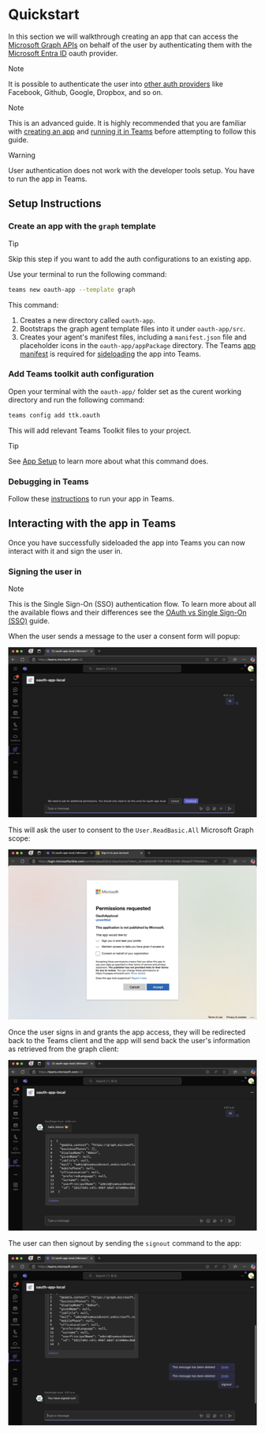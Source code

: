 # Quickstart

In this section we will walkthrough creating an app that can access the [Microsoft Graph APIs](https://learn.microsoft.com/en-us/graph/overview) on behalf of the user by authenticating them with the [Microsoft Entra ID](https://www.microsoft.com/en-us/security/business/identity-access/microsoft-entra-id) oauth provider. 

> [!Note]
> It is possible to authenticate the user into [other auth providers](https://learn.microsoft.com/en-us/azure/bot-service/bot-builder-concept-identity-providers?view=azure-bot-service-4.0&tabs=adv2%2Cga2#other-identity-providers) like Facebook, Github, Google, Dropbox, and so on.

> [!Note]
> This is an advanced guide. It is highly recommended that you are familiar with [creating an app](https://microsoft.github.io/teams-ai/2.getting-started/1.quickstart.html) and [running it in Teams](https://microsoft.github.io/teams-ai/2.getting-started/3.running-in-teams.html) before attempting to follow this guide.

> [!Warning]
> User authentication does not work with the developer tools setup. You have to run the app in Teams.

## Setup Instructions

### Create an app with the `graph` template

> [!tip]
> Skip this step if you want to add the auth configurations to an existing app.

Use your terminal to run the following command: 

```sh
teams new oauth-app --template graph
```

This command:
1. Creates a new directory called `oauth-app`.
2. Bootstraps the graph agent template files into it under `oauth-app/src`.
3. Creates your agent's manifest files, including a `manifest.json` file and placeholder icons in the `oauth-app/appPackage` directory. The Teams [app manifest](https://learn.microsoft.com/en-us/microsoftteams/platform/resources/schema/manifest-schema) is required for [sideloading](https://learn.microsoft.com/en-us/microsoftteams/platform/concepts/deploy-and-publish/apps-upload) the app into Teams.

### Add Teams toolkit auth configuration

Open your terminal with the `oauth-app/` folder set as the curent working directory and run the following command:

```sh
teams config add ttk.oauth
```

This will add relevant Teams Toolkit files to your project.

> [!tip]
> See [App Setup](./2.setup.html#using-teams-toolkit-with-the-teams-cli) to learn more about what this command does.

### Debugging in Teams

Follow these [instructions](https://microsoft.github.io/teams-ai/2.getting-started/3.running-in-teams.html#debugging-in-teams) to run your app in Teams.

## Interacting with the app in Teams

Once you have successfully sideloaded the app into Teams you can now interact with it and sign the user in. 

### Signing the user in

> [!Note]
> This is the Single Sign-On (SSO) authentication flow. To learn more about all the available flows and their differences see the [OAuth vs Single Sign-On (SSO)](https://learn.microsoft.com/en-us/azure/bot-service/bot-builder-concept-identity-providers?view=azure-bot-service-4.0&tabs=adv2%2Cga2#other-identity-providers) guide. 


When the user sends a message to the user a consent form will popup:

![Consent popup](consent-popup.png)

This will ask the user to consent to the `User.ReadBasic.All` Microsoft Graph scope:

![Entra ID signin](entra-id-signin.png)

Once the user signs in and grants the app access, they will be redirected back to the Teams client and the app will send back the user's information as retrieved from the graph client:

![Graph message](graph-message.png)

The user can then signout by sending the `signout` command to the app:

![Signout message](signout-message.png)


